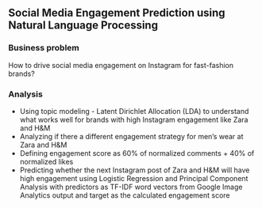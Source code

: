 ## Social Media Engagement Prediction using Natural Language Processing
 
### Business problem
How to drive social media engagement on Instagram for fast-fashion brands?

### Analysis
- Using topic modeling - Latent Dirichlet Allocation (LDA) to understand what works well for brands with high Instagram engagement like Zara and H&M
- Analyzing if there a different engagement strategy for men’s wear at Zara and H&M
- Defining engagement score as 60% of normalized comments +  40% of normalized likes
- Predicting whether the next Instagram post of Zara and H&M will have high engagement using Logistic Regression and Principal Component Analysis with predictors as TF-IDF word vectors from Google Image Analytics output and target as the calculated engagement score




